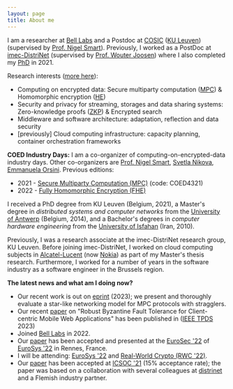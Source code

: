 ```yaml
---
layout: page
title: About me
---
```


I am a researcher at [Bell Labs][bell] and a Postdoc at [COSIC][cosic] ([KU Leuven][kul]) (supervised by [Prof. Nigel Smart][ns]). Previously, I worked as a PostDoc at [imec-DistriNet][distrinet] (supervised by [Prof. Wouter Joosen][wj]) where I also completed my [PhD][phd] in 2021.

Research interests ([more here][research]):
- Computing on encrypted data: Secure multiparty computation ([MPC][mpc]) & Homomorphic encryption ([HE][he])
- Security and privacy for streaming, storages and data sharing systems: Zero-knowledge proofs ([ZKP][zkp]) & Encrypted search
- Middleware and software architecture: adaptation, reflection and data security
- [previously] Cloud computing infrastructure: capacity planning, container orchestration frameworks

__COED Industry Days:__ I am a co-organizer of computing-on-encrypted-data industry days. Other co-organizers are [Prof. Nigel Smart][ns], [Svetla Nikova][svetla], [Emmanuela Orsini][emma]. Previous editions: 
- 2021 - [Secure Multiparty Computation (MPC)][coed21] (code: COED4321)
- 2022 - [Fully Homomorphic Encryption (FHE)][coed22]


I received a PhD degree from KU Leuven (Belgium, 2021), a Master's degree in _distributed systems and computer networks_ from the [University of Antwerp][ua] (Belgium, 2014), and a Bachelor's degrees in _computer hardware engineering_ from the [University of Isfahan][ui] (Iran, 2010). 

Previously, I was a research associate at the imec-DistriNet research group, KU Leuven. Before joining imec-DistriNet, I worked on cloud computing subjects in [Alcatel-Lucent][alcatel] (now [Nokia][nokia]) as part of my Master's thesis research. Furthermore, I worked for a number of years in the software industry as a software engineer in the Brussels region.

__The latest news and what am I doing now?__
- Our recent work is out on [eprint][bbmpc] (2023); we present and thoroughly evaluate a star-like networking model for MPC protocols with stragglers.
- Our recent [paper][BeauForT] on "Robust Byzantine Fault Tolerance for
Client-centric Mobile Web Applications" has been published in ([IEEE TPDS][BeauForTdoi] 2023)
- Joined [Bell Labs][bell] in 2022.
- Our [paper][defired] has been accepted and presented at the [EuroSec '22][eurosec22] of [EuroSys '22][eurosys22] in Rennes, France.
- I will be attending: [EuroSys '22][eurosys22] and [Real-World Crypto (RWC '22)][rwc22].
- Our [paper][icsocpaper] has been accepted at [ICSOC '21][icsoc] (15% acceptance rate); the paper was based on a collaboration with several colleagues at [distrinet][distrinet] and a Flemish industry partner.


[bell]:https://www.bell-labs.com
[ns]:https://homes.esat.kuleuven.be/~nsmart/
[icsoc]: http://www.icsoc.org/
[he]: https://en.wikipedia.org/wiki/Homomorphic_encryption
[mpc]: https://en.wikipedia.org/wiki/Secure_multi-party_computation
[cosic]:https://www.esat.kuleuven.be/cosic/
[lantam]: https://distrinet.cs.kuleuven.be/research/
[distrinet]: https://distrinet.cs.kuleuven.be
[kul]: https://kuleuven.be
[wj]: https://distrinet.cs.kuleuven.be/people/WouterJoosen
[nokia]: https://www.nokia.com/nl_int/
[alcatel]: https://en.wikipedia.org/wiki/Alcatel-Lucent
[ua]: https://www.uantwerpen.be/en/
[ui]: https://ui.ac.ir/EN
[research]:research
[scrambledb]: https://petsymposium.org/2019/files/papers/issue3/popets-2019-0048.pdf
[icsocpaper]: https://link.springer.com/chapter/10.1007%2F978-3-030-91431-8_13
[defired]: https://dl.acm.org/doi/pdf/10.1145/3517208.3523759
[eurosec22]: https://concordia-h2020.eu/eurosec-2022/
[eurosys22]: https://2022.eurosys.org/
[rwc22]: https://rwc.iacr.org/2022/
[phd]: ../papers/2021.Emad-thesis.pdf
[zkp]: https://en.wikipedia.org/wiki/Zero-knowledge_proof
[BeauForT]:../papers/tpds23_beaufort.pdf
[BeauForTdoi]:https://doi.org/10.1109/TPDS.2023.3241963
[bbmpc]: https://eprint.iacr.org/2023/096
[emma]: https://cseao.github.io/
[svetla]: https://www.esat.kuleuven.be/cosic/people/svetla-petkova-nikova/
[coed21]: https://www.esat.kuleuven.be/cosic/projects/coed/event/internal-event-coed-industry-day/
[coed22]: https://www.esat.kuleuven.be/cosic/projects/coed/event/internal-event-coed-industry-day-2/
